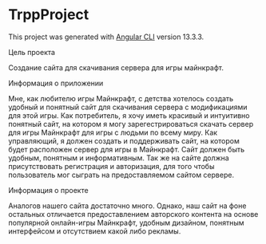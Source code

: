 # TrppProject

This project was generated with [Angular CLI](https://github.com/angular/angular-cli) version 13.3.3.

Цель проекта

Создание сайта для скачивания сервера для игры майнкрафт.

  Информация о приложении

Мне, как любителю игры Майнкрафт, с детства хотелось создать удобный и понятный сайт для скачивания сервера с модификациями для этой игры.
Как потребитель, я хочу иметь красивый и интуитивно понятный сайт, на котором я могу зарегестрироваться скачать сервер для игры Майнкрафт для игры с людьми по всему миру.
Как управляющий, я должен создать и поддерживать сайт, на котором будет расположен сервер для игры в Майнкрафт. Сайт должен быть удобным, понятным и информативным. Так же на сайте должна присутствовать регистрация и авторизация, для того чтобы пользователь мог сыграть на предоставляемом сайтом сервере.
 
 Информация о проекте
 
Аналогов нашего сайта достаточно много. Однако, наш сайт на фоне остальных отличается предоставлением авторского контента на основе популярной онлайн-игры Майнкрафт, удобным дизайном, понятным интерфейсом и отсутствием какой либо рекламы. 
